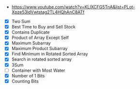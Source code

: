 * https://www.youtube.com/watch?v=KLlXCFG5TnA&list=PLot-Xpze53ldVwtstag2TL4HQhAnC8ATf
* [x] Two Sum
* [x] Best Time to Buy and Sell Stock
* [x] Contains Duplicate
 * [x] Product of Array Except Self
 * [x] Maximum Subarray
 * [x] Maximum Product Subarray
 * [x] Find Minimum in Rotated Sorted Array
 * [x] Search in rotated sorted array
 * [x] 3Sum
 * [ ] Container with Most Water
 * [x] Number of 1 Bits
 * [x] Counting Bits